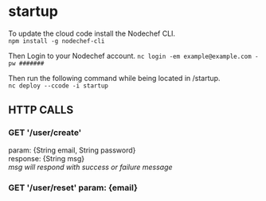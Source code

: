 # startup
To update the cloud code install the Nodechef CLI.  
`npm install -g nodechef-cli`
  
Then Login to your Nodechef account.
`nc login -em example@example.com -pw #######`  
  
Then run the following command while being located in /startup.  
`nc deploy --ccode -i startup`
  
## **HTTP CALLS**

### GET '/user/create'  
param: {String email, String password}  
response: {String msg}  
*msg will respond with success or failure message*  


### GET '/user/reset' param: {email}
